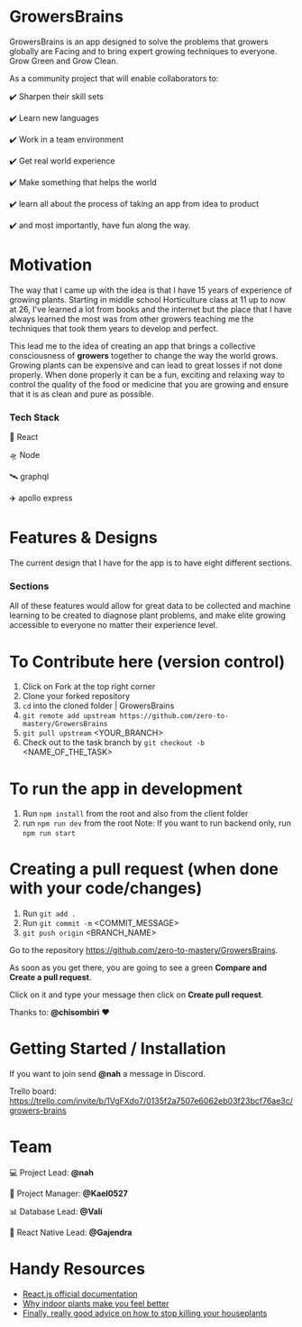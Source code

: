# GrowersBrains

GrowersBrains is an app designed to solve the problems that growers globally are Facing and to bring expert growing techniques to everyone. Grow Green and Grow Clean.

As a community project that will enable collaborators to:

:heavy_check_mark: Sharpen their skill sets

:heavy_check_mark: Learn new languages

:heavy_check_mark: Work in a team environment

:heavy_check_mark: Get real world experience

:heavy_check_mark: Make something that helps the world

:heavy_check_mark: learn all about the process of taking an app from idea to product

:heavy_check_mark: and most importantly, have fun along the way.

# Motivation

The way that I came up with the idea is that I have 15 years of experience of growing plants. Starting in middle school Horticulture class at 11 up to now at 26, I've learned a lot from books and the internet but the place that I have always learned the most was from other growers teaching me the techniques that took them years to develop and perfect.

This lead me to the idea of creating an app that brings a collective consciousness of **growers** together to change the way the world grows. Growing plants can be expensive and can lead to great losses if not done properly. When done properly it can be a fun, exciting and relaxing way to control the quality of the food or medicine that you are growing and ensure that it is as clean and pure as possible.

### Tech Stack

:rocket: React

:flying_saucer: Node

:artificial_satellite: graphql

:airplane: apollo express

# Features & Designs

The current design that I have for the app is to have eight different sections.

### Sections

All of these features would allow for great data to be collected and machine learning to be created to diagnose plant problems, and make elite growing accessible to everyone no matter their experience level.

# To Contribute here (version control)

1. Click on Fork at the top right corner
2. Clone your forked repository
3. `cd` into the cloned folder | GrowersBrains
3. `git remote add upstream https://github.com/zero-to-mastery/GrowersBrains`
4. `git pull upstream` <YOUR_BRANCH>
5. Check out to the task branch by `git checkout -b` <NAME_OF_THE_TASK>

# To run the app in development

1. Run `npm install` from the root and also from the client folder
2. run `npm run dev` from the root
Note: If you want to run backend only, run `npm run start`

# Creating a pull request (when done with your code/changes)

1. Run `git add .`
2. Run `git commit -m` <COMMIT_MESSAGE>
3. `git push origin` <BRANCH_NAME>

Go to the repository https://github.com/zero-to-mastery/GrowersBrains.

As soon as you get there, you are going to see a green **Compare and Create a pull request**.

Click on it and type your message then click on **Create pull request**.

Thanks to: **@chisombiri** :heart:

# Getting Started / Installation

If you want to join send **@nah** a message in Discord.

Trello board: https://trello.com/invite/b/1VgFXdo7/0135f2a7507e6062eb03f23bcf76ae3c/growers-brains

# Team

:computer: Project Lead: **@nah**

:briefcase: Project Manager: **@Kael0527**

:bar_chart: Database Lead: **@Vali**

:rocket: React Native Lead: **@Gajendra**

# Handy Resources

- [React.js official documentation](https://reactjs.org/docs/getting-started.html)
- [Why indoor plants make you feel better](https://www.google.com/amp/s/www.nbcnews.com/better/amp/ncna781806)
- [Finally, really good advice on how to stop killing your houseplants](https://www.google.com/amp/s/www.vox.com/platform/amp/the-highlight/2019/12/30/21031913/how-to-keep-houseplants-alive-masterclass-plants-swiss-cheese-millennials-plantfluencer)
